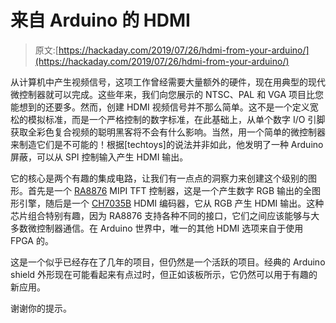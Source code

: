 # 来自 Arduino 的 HDMI

> 原文:[https://hackaday.com/2019/07/26/hdmi-from-your-arduino/](https://hackaday.com/2019/07/26/hdmi-from-your-arduino/)

从计算机中产生视频信号，这项工作曾经需要大量额外的硬件，现在用典型的现代微控制器就可以完成。这些年来，我们向您展示的 NTSC、PAL 和 VGA 项目比您能想到的还要多。然而，创建 HDMI 视频信号并不那么简单。这不是一个定义宽松的模拟标准，而是一个严格控制的数字标准，在此基础上，从单个数字 I/O 引脚获取全彩色复合视频的聪明黑客将不会有什么影响。当然，用一个简单的微控制器来制造它们是不可能的！根据[techtoys]的说法并非如此，他发明了一种 Arduino 屏蔽，可以从 SPI 控制输入产生 HDMI 输出。

它的核心是两个有趣的集成电路，让我们有一点点的洞察力来创建这个级别的图形。首先是一个 [RA8876](http://www.raio.com.tw/en/RA8876.html) MIPI TFT 控制器，这是一个产生数字 RGB 输出的全图形引擎，随后是一个 [CH7035B](http://www.chrontel.com/product/detail/35) HDMI 编码器，它从 RGB 产生 HDMI 输出。这种芯片组合特别有趣，因为 RA8876 支持各种不同的接口，它们之间应该能够与大多数微控制器通信。在 Arduino 世界中，唯一的其他 HDMI 选项来自于使用 FPGA 的。

这是一个似乎已经存在了几年的项目，但仍然是一个活跃的项目。经典的 Arduino shield 外形现在可能看起来有点过时，但正如该板所示，它仍然可以用于有趣的新应用。

谢谢你的提示。